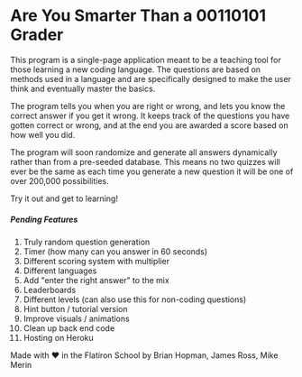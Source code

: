 # Are You Smarter Than a 00110101 Grader

This program is a single-page application meant to be a teaching tool for those learning a new coding language. The questions are based on methods used in a language and are specifically designed to make the user think and eventually master the basics.

The program tells you when you are right or wrong, and lets you know the correct answer if you get it wrong. It keeps track of the questions you have gotten correct or wrong, and at the end you are awarded a score based on how well you did.

The program will soon randomize and generate all answers dynamically rather than from a pre-seeded database. This means no two quizzes will ever be the same as each time you generate a new question it will be one of over 200,000 possibilities.

Try it out and get to learning!

##### Pending Features

1. Truly random question generation
2. Timer (how many can you answer in 60 seconds)
3. Different scoring system with multiplier
4. Different languages
5. Add "enter the right answer" to the mix
6. Leaderboards
7. Different levels (can also use this for non-coding questions)
8. Hint button / tutorial version
9. Improve visuals / animations
10. Clean up back end code
11. Hosting on Heroku

Made with ♥ in the Flatiron School by
Brian Hopman, James Ross, Mike Merin
